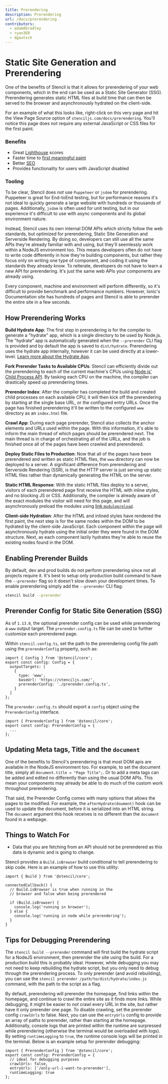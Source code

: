 ```yaml
---
title: Prerendering
description: Prerendering
url: /docs/prerendering
contributors:
  - adamdbradley
  - ryan3E0
  - dgautsch
---
```


# Static Site Generation and Prerendering

One of the benefits of Stencil is that it allows for prerendering of your web components, which in the end can be used as a Static Site Generator (SSG). Prerendering generates static HTML files at build time that can then be served to the browser and asynchronously hydrated on the client-side.

For an example of what this looks like, right-click on this very page and hit the View Page Source option of `stenciljs.com/docs/prerendering`. You'll notice this page does not require any external JavaScript or CSS files for the first paint.


### Benefits

- Great [Lighthouse](https://developers.google.com/web/tools/lighthouse/) scores
- Faster time to [first meaningful paint](https://developers.google.com/web/tools/lighthouse/audits/first-meaningful-paint)
- Better [SEO](https://support.google.com/webmasters/answer/7451184)
- Provides functionality for users with JavaScript disabled

### Tooling

To be clear, Stencil does _not_ use `Puppeteer` or `jsdom` for prerendering. Puppeteer is great for End-toEnd
testing, but for performance reasons it's not ideal to quickly generate a large website with hundreds or thousands of pages. Additionally, `jsdom` is often used for unit testing, but in our experience it's difficult to use with async components and its global environment nature.

Instead, Stencil uses its own internal DOM APIs which strictly follow the web standards, but optimized for prerendering, Static Site Generation and Serverside Rendering. By doing so, developers can still use all the same APIs they're already familiar with and using, but they'll seemlessly work within a NodeJS environment too. This means developers often do not have to write code differently in how they're building components, but rather they focus only on writing one type of component, and coding it using the standards they already know. To reiterate, developers do not have to learn a new API for prerendering. It's just the same web APIs your components are already using.

Every component, machine and environment will perform differently, so it's difficult to provide benchmark and performance numbers. However, Ionic's Documentation site has hundreds of pages and Stencil is able to prerender the entire site in a few seconds.


## How Prerendering Works

**Build Hydrate App**: The first step in prerendering is for the compiler to generate a "hydrate" app, which is a single directory to be used by Node.js. The "hydrate" app is automatically generated when the `--prerender` CLI flag is provided and by default the app is saved to `dist/hydrate`. Prerendering uses the hydrate app internally, however it can be used directly at a lower-level. [Learn more about the Hydrate App](./hydrate-app).

**Fork Prerender Tasks to Available CPUs**: Stencil can efficiently divide out the prerendering to each of the current machine's CPUs using [Node.js' Child Process API](https://nodejs.org/api/child_process.html). By tasking each CPU on the machine, the compiler can drastically speed up prerendering times.

**Prerender Index**: After the compiler has completed the build and created child processes on each available CPU, it will then kick off the prerendering by starting at the single base URL, or the configured entry URLs. Once the page has finished prerendering it'll be written to the configured `www` directory as an `index.html` file.

**Crawl App**: During each page prerender, Stencil also collects the anchor elements and URLs used within the page. With this information, it's able to inform the main thread of which pages should be prerendered next. The main thread is in charge of orchestrating all of the URLs, and the job is finished once all of the pages have been crawled and prerendered.

**Deploy Static Files to Production**: Now that all of the pages have been prerendered and written as static HTML files, the `www` directory can now be deployed to a server. A significant difference from prerendering and Serverside Rendering (SSR), is that the HTTP server is just serving up static HTML files rather than dynamically generating the HTML on the server.

**Static HTML Response**: With the static HTML files deploy to a server, visitors of each prerendered page first receive the HTML with inline styles, and no blocking JS or CSS. Additionally, the compiler is already aware of the exact modules the visitor will need for this page, and will asynchronously preload the modules using [link `modulepreload`](https://html.spec.whatwg.org/multipage/links.html#link-type-modulepreload).

**Client-side Hydration**: After the HTML and inlined styles have rendered the first paint, the next step is for the same nodes within the DOM to be hydrated by the client-side JavaScript. Each component within the page will asynchronously hydrate using the initial order they were found in the DOM structure. Next, as each component lazily hydrates they're able to reuse the existing nodes found in the DOM.


## Enabling Prerender Builds

By default, dev and prod builds do not perform prerendering since not all projects require it. It's best to setup only production build command to have the `--prerender` flag so it doesn't slow down your development times. To enable prerendering simply add the `--prerender` CLI flag:

```bash
stencil build --prerender
```



## Prerender Config for Static Site Generation (SSG)

As of `1.13.0`, the optional prerender config can be used while prerendering a `www` output target.
The `prerender.config.ts` file can be used to further customize each prerendered page.

Within `stencil.config.ts`, set the path to the prerendering config file path using the `prerenderConfig`
property, such as:

```tsx
import { Config } from '@stencil/core';
export const config: Config = {
  outputTargets: [
    {
      type: 'www',
      baseUrl: 'https://stenciljs.com/',
      prerenderConfig: './prerender.config.ts',
    }
  ]
};
```

The `prerender.config.ts` should export a `config` object using the `PrerenderConfig` interface.

```tsx
import { PrerenderConfig } from '@stencil/core';
export const config: PrerenderConfig = {
  ...
};
```


## Updating Meta tags, Title and the `document`

One of the benefits to Stencil's prerendering is that most DOM apis are available in the NodeJS environment too. For example, to set the document title, simply all `document.title = "Page Title";`. Or to add a meta tags can be added and edited no differently than using the usual DOM APIs. This mean your components may already be able to do much of the custom work throughout prerendering.

That said, the Prerender Config comes with many options that allows the pages to be modified. For example, the `afterHydrate(doument)` hook can be used to update the document, before it is serialized into an HTML string. The `document` argument this hook receives is no different than the `document` found in a webpage.


## Things to Watch For

- Data that you are fetching from an API should not be prerendered as this data is dynamic and is going to change.

Stencil provides a `Build.isBrowser` build conditional to tell prerendering to skip code. Here is an example of how to use this utility:

```tsx
import { Build } from '@stencil/core';

connectedCallback() {
  // Build.isBrowser is true when running in the
  // browser and false when being prerendered

  if (Build.isBrowser) {
    console.log('running in browser');
  } else {
    console.log('running in node while prerendering');
  }
}
```

## Tips for Debugging Prerendering

The `stencil build --prerender` command will first build the hydrate script for a NodeJS environment, then prerender the site using the build. For a production build this is probably ideal. However, while debugging you may not need to keep rebuilding the hydrate script, but you only need to debug through the prerendering process. To only prerender (and avoid rebuilding), you can use the `stencil prerender /path/to/dist/hydrate/index.js` command, with the path to the script as a flag.

By default, prerendering will prerender the homepage, find links within the homepage, and continue to crawl the entire site as it finds more links. While debugging, it might be easier to _not_ crawl every URL in the site, but rather have it only prerender one page. To disable crawling, set the prerender config `crawlUrls` to false. Next, you can use the `entryUrls` config to provide an array of paths to prerender, rather than starting at the homepage. Additionally, console logs that are printed within the runtime are surpressed while prerendering (otherwise the terminal would be overloaded with logs). By setting `runtimeLogging` to `true`, the runtime console logs will be printed in the terminal. Below is an example setup for prerender debugging:

```tsx
import { PrerenderConfig } from '@stencil/core';
export const config: PrerenderConfig = {
  // ideal for debugging purposes
  crawlUrls: false,
  entryUrls: ['/only-url-i-want-to-prerender'],
  runtimeLogging: true
};
```
